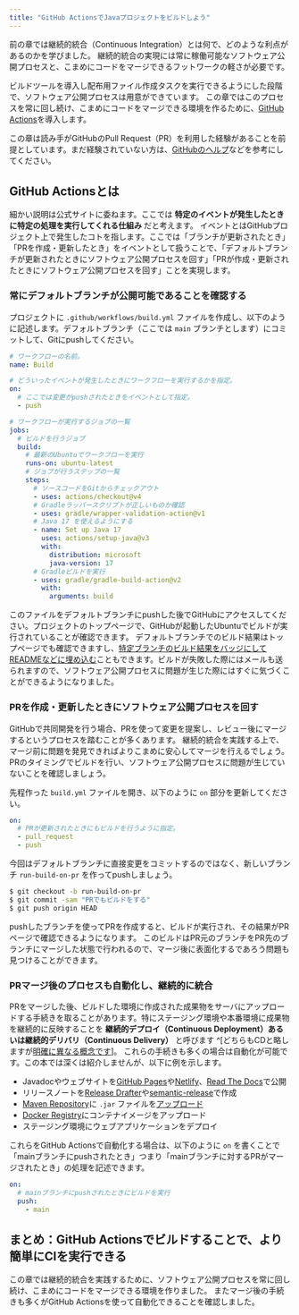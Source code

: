 ```yaml
---
title: "GitHub ActionsでJavaプロジェクトをビルドしよう"
---
```


前の章では継続的統合（Continuous Integration）とは何で、どのような利点があるのかを学びました。
継続的統合の実現には常に稼働可能なソフトウェア公開プロセスと、こまめにコードをマージできるフットワークの軽さが必要です。

ビルドツールを導入し配布用ファイル作成タスクを実行できるようにした段階で、ソフトウェア公開プロセスは用意ができています。
この章ではこのプロセスを常に回し続け、こまめにコードをマージできる環境を作るために、[GitHub Actions](https://github.com/features/actions)を導入します。

この章は読み手がGitHubのPull Request（PR）を利用した経験があることを前提としています。まだ経験されていない方は、[GitHubのヘルプ](https://docs.github.com/ja/pull-requests/collaborating-with-pull-requests/proposing-changes-to-your-work-with-pull-requests/about-pull-requests)などを参考にしてください。

## GitHub Actionsとは

細かい説明は公式サイトに委ねます。ここでは **特定のイベントが発生したときに特定の処理を実行してくれる仕組み** だと考えます。
イベントとはGitHubプロジェクト上で発生したコトを指します。ここでは「ブランチが更新されたとき」「PRを作成・更新したとき」をイベントとして扱うことで、「デフォルトブランチが更新されたときにソフトウェア公開プロセスを回す」「PRが作成・更新されたときにソフトウェア公開プロセスを回す」ことを実現します。

### 常にデフォルトブランチが公開可能であることを確認する

プロジェクトに `.github/workflows/build.yml` ファイルを作成し、以下のように記述します。デフォルトブランチ（ここでは `main` ブランチとします）にコミットして、Gitにpushしてください。

```yml
# ワークフローの名前。
name: Build

# どういったイベントが発生したときにワークフローを実行するかを指定。
on:
  # ここでは変更がpushされたときをイベントとして指定。
  - push

# ワークフローが実行するジョブの一覧
jobs:
  # ビルドを行うジョブ
  build:
    # 最新のUbuntuでワークフローを実行
    runs-on: ubuntu-latest
    # ジョブが行うステップの一覧
    steps:
      # ソースコードをGitからチェックアウト
      - uses: actions/checkout@v4
      # Gradleラッパースクリプトが正しいものか確認
      - uses: gradle/wrapper-validation-action@v1
      # Java 17 を使えるようにする
      - name: Set up Java 17
        uses: actions/setup-java@v3
        with:
          distribution: microsoft
          java-version: 17
      # Gradleビルドを実行
      - uses: gradle/gradle-build-action@v2
        with:
          arguments: build
```

このファイルをデフォルトブランチにpushした後でGitHubにアクセスしてください。プロジェクトのトップページで、GitHubが起動したUbuntuでビルドが実行されていることが確認できます。
デフォルトブランチでのビルド結果はトップページでも確認できますし、[特定ブランチのビルド結果をバッジにしてREADMEなどに埋め込む](https://docs.github.com/en/actions/learn-github-actions#adding-a-workflow-status-badge-to-your-repository)こともできます。ビルドが失敗した際にはメールも送られますので、ソフトウェア公開プロセスに問題が生じた際にはすぐに気づくことができるようになりました。

### PRを作成・更新したときにソフトウェア公開プロセスを回す

GitHubで共同開発を行う場合、PRを使って変更を提案し、レビュー後にマージするというプロセスを踏むことが多くあります。
継続的統合を実践する上で、マージ前に問題を発見できればよりこまめに安心してマージを行えるでしょう。
PRのタイミングでビルドを行い、ソフトウェア公開プロセスに問題が生じていないことを確認しましょう。

先程作った `build.yml` ファイルを開き、以下のように `on` 部分を更新してください。

```yml
on:
  # PRが更新されたときにもビルドを行うように指定。
  - pull_request
  - push
```

今回はデフォルトブランチに直接変更をコミットするのではなく、新しいブランチ `run-build-on-pr` を作ってpushしましょう。

```sh
$ git checkout -b run-build-on-pr
$ git commit -sam "PRでもビルドをする"
$ git push origin HEAD
```

pushしたブランチを使ってPRを作成すると、ビルドが実行され、その結果がPRページで確認できるようになります。
このビルドはPR元のブランチをPR先のブランチにマージした状態で行われるので、マージ後に表面化するであろう問題も見つけることができます。

### PRマージ後のプロセスも自動化し、継続的に統合

PRをマージした後、ビルドした環境に作成された成果物をサーバにアップロードする手続きを取ることがあります。特にステージング環境や本番環境に成果物を継続的に反映することを **継続的デプロイ（Continuous Deployment）あるいは継続的デリバリ（Continuous Delivery）** と呼びます ^[どちらもCDと略しますが[明確に異なる概念です](https://www.atlassian.com/continuous-delivery/principles/continuous-integration-vs-delivery-vs-deployment)]。
これらの手続きも多くの場合は自動化が可能です。この本では深くは紹介しませんが、以下に例を示します。

* Javadocやウェブサイトを[GitHub Pages](https://pages.github.com/)や[Netlify](https://www.netlify.com/)、[Read The Docs](https://readthedocs.org/)で公開
* リリースノートを[Release Drafter](https://github.com/marketplace/actions/release-drafter)や[semantic-release](https://semantic-release.gitbook.io/)で作成
* [Maven Repository](https://maven.apache.org/guides/introduction/introduction-to-repositories.html)に `.jar` ファイルを[アップロード](https://docs.gradle.org/current/userguide/publishing_maven.html)
* [Docker Registry](https://docs.docker.com/registry/)にコンテナイメージをアップロード
* ステージング環境にウェブアプリケーションをデプロイ

これらをGitHub Actionsで自動化する場合は、以下のように `on` を書くことで「mainブランチにpushされたとき」つまり「mainブランチに対するPRがマージされたとき」の処理を記述できます。

```yml
on:
  # mainブランチにpushされたときにビルドを実行
  push:
    - main
```

## まとめ：GitHub Actionsでビルドすることで、より簡単にCIを実行できる

この章では継続的統合を実践するために、ソフトウェア公開プロセスを常に回し続け、こまめにコードをマージできる環境を作りました。
またマージ後の手続きも多くがGitHub Actionsを使って自動化できることを確認しました。
